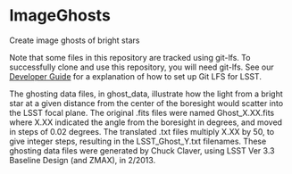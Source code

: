 # ImageGhosts
Create image ghosts of bright stars

Note that some files in this repository are tracked using git-lfs. To successfully clone and use this repository, you will need git-lfs. See our [Developer Guide](http://developer.lsst.io/en/latest/tools/git_lfs.html) for a explanation of how to set up Git LFS for LSST.

The ghosting data files, in ghost_data, illustrate how the light from a bright star at a given distance from the center of the boresight would scatter into the LSST focal plane. The original .fits files were named Ghost\_X.XX.fits where X.XX indicated the angle from the boresight in degrees, and moved in steps of 0.02 degrees. The translated .txt files multiply X.XX by 50, to give integer steps, resulting in the LSST\_Ghost\_Y.txt filenames. These ghosting data files were generated by Chuck Claver, using LSST Ver 3.3 Baseline Design (and ZMAX), in 2/2013.

